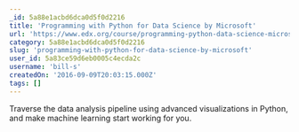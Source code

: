 ```yaml
---
_id: 5a88e1acbd6dca0d5f0d2216
title: 'Programming with Python for Data Science by Microsoft'
url: 'https://www.edx.org/course/programming-python-data-science-microsoft-dat210x-0'
category: 5a88e1acbd6dca0d5f0d2216
slug: 'programming-with-python-for-data-science-by-microsoft'
user_id: 5a83ce59d6eb0005c4ecda2c
username: 'bill-s'
createdOn: '2016-09-09T20:03:15.000Z'
tags: []
---
```


Traverse the data analysis pipeline using advanced visualizations in Python, and make machine learning start working for you.
